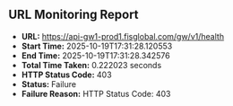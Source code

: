 ## URL Monitoring Report

- **URL:** https://api-gw1-prod1.fisglobal.com/gw/v1/health
- **Start Time:** 2025-10-19T17:31:28.120553
- **End Time:** 2025-10-19T17:31:28.342576
- **Total Time Taken:** 0.222023 seconds
- **HTTP Status Code:** 403
- **Status:** Failure
- **Failure Reason:** HTTP Status Code: 403
